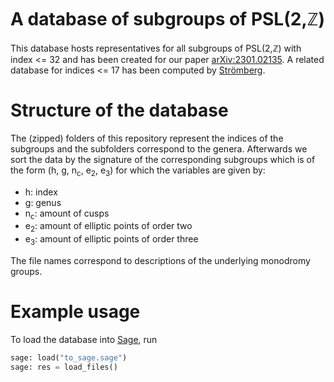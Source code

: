 # A database of subgroups of PSL(2,ℤ)
This database hosts representatives for all subgroups of PSL(2,ℤ) with index <= 32 and has been created for our paper [arXiv:2301.02135](https://arxiv.org/abs/2301.02135). A related database for indices <= 17 has been computed by [Strömberg](https://github.com/fredstro/noncongruence).

# Structure of the database
The (zipped) folders of this repository represent the indices of the subgroups and the subfolders correspond to the genera. Afterwards we sort the data by the signature of the
corresponding subgroups which is of the form (h, g, n<sub>c</sub>, e<sub>2</sub>, e<sub>3</sub>) for which the variables are given by:
- h: index
- g: genus
- n<sub>c</sub>: amount of cusps
- e<sub>2</sub>: amount of elliptic points of order two
- e<sub>3</sub>: amount of elliptic points of order three

The file names correspond to descriptions of the underlying monodromy groups.

# Example usage
To load the database into [Sage](https://www.sagemath.org/), run
```python
sage: load("to_sage.sage")
sage: res = load_files()
```
